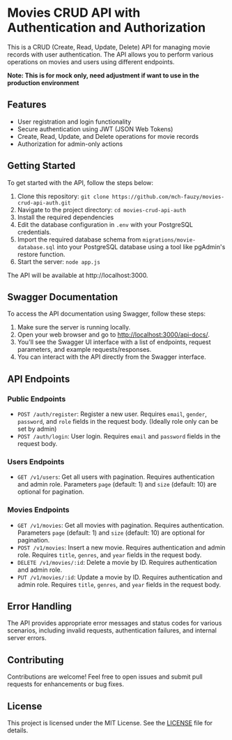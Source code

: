 # Movies CRUD API with Authentication and Authorization

This is a CRUD (Create, Read, Update, Delete) API for managing movie records with user authentication. The API allows you to perform various operations on movies and users using different endpoints.

**Note: This is for mock only, need adjustment if want to use in the production environment**

## Features

- User registration and login functionality
- Secure authentication using JWT (JSON Web Tokens)
- Create, Read, Update, and Delete operations for movie records
- Authorization for admin-only actions

## Getting Started

To get started with the API, follow the steps below:

1. Clone this repository: `git clone https://github.com/mch-fauzy/movies-crud-api-auth.git`
2. Navigate to the project directory: `cd movies-crud-api-auth`
3. Install the required dependencies
4. Edit the database configuration in `.env` with your PostgreSQL credentials.
5. Import the required database schema from `migrations/movie-database.sql` into your PostgreSQL database using a tool like pgAdmin's restore function.
6. Start the server: `node app.js`

The API will be available at http://localhost:3000.

## Swagger Documentation

To access the API documentation using Swagger, follow these steps:

1. Make sure the server is running locally.
2. Open your web browser and go to [http://localhost:3000/api-docs/](http://localhost:3000/api-docs/).
3. You'll see the Swagger UI interface with a list of endpoints, request parameters, and example requests/responses.
4. You can interact with the API directly from the Swagger interface.

## API Endpoints

### Public Endpoints

- `POST /auth/register`: Register a new user. Requires `email`, `gender`, `password`, and `role` fields in the request body. (Ideally role only can be set by admin)
- `POST /auth/login`: User login. Requires `email` and `password` fields in the request body.

### Users Endpoints

- `GET /v1/users`: Get all users with pagination. Requires authentication and admin role. Parameters `page` (default: 1) and `size` (default: 10) are optional for pagination.

### Movies Endpoints

- `GET /v1/movies`: Get all movies with pagination. Requires authentication. Parameters `page` (default: 1) and `size` (default: 10) are optional for pagination.
- `POST /v1/movies`: Insert a new movie. Requires authentication and admin role. Requires `title`, `genres`, and `year` fields in the request body.
- `DELETE /v1/movies/:id`: Delete a movie by ID. Requires authentication and admin role.
- `PUT /v1/movies/:id`: Update a movie by ID. Requires authentication and admin role. Requires `title`, `genres`, and `year` fields in the request body.

## Error Handling

The API provides appropriate error messages and status codes for various scenarios, including invalid requests, authentication failures, and internal server errors.

## Contributing

Contributions are welcome! Feel free to open issues and submit pull requests for enhancements or bug fixes.

## License

This project is licensed under the MIT License. See the [LICENSE](LICENSE) file for details.
